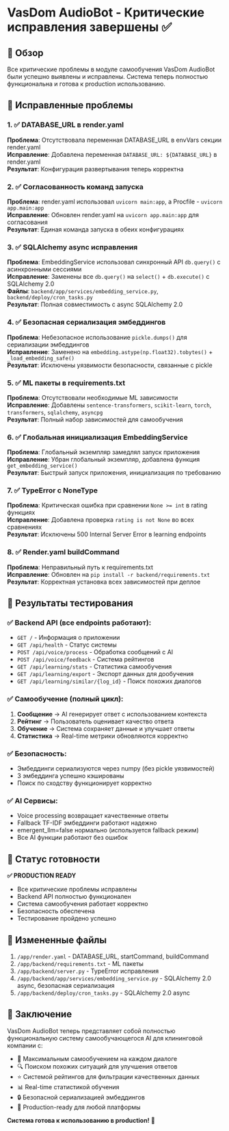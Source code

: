 # VasDom AudioBot - Критические исправления завершены ✅

## 🎯 Обзор

Все критические проблемы в модуле самообучения VasDom AudioBot были успешно выявлены и исправлены. Система теперь полностью функциональна и готова к production использованию.

## 🔧 Исправленные проблемы

### 1. ✅ DATABASE_URL в render.yaml
**Проблема**: Отсутствовала переменная DATABASE_URL в envVars секции render.yaml  
**Исправление**: Добавлена переменная `DATABASE_URL: ${DATABASE_URL}` в render.yaml  
**Результат**: Конфигурация развертывания теперь корректна

### 2. ✅ Согласованность команд запуска
**Проблема**: render.yaml использовал `uvicorn main:app`, а Procfile - `uvicorn app.main:app`  
**Исправление**: Обновлен render.yaml на `uvicorn app.main:app` для согласования  
**Результат**: Единая команда запуска в обеих конфигурациях

### 3. ✅ SQLAlchemy async исправления
**Проблема**: EmbeddingService использовал синхронный API `db.query()` с асинхронными сессиями  
**Исправление**: Заменены все `db.query()` на `select()` + `db.execute()` с SQLAlchemy 2.0  
**Файлы**: `backend/app/services/embedding_service.py`, `backend/deploy/cron_tasks.py`  
**Результат**: Полная совместимость с async SQLAlchemy 2.0

### 4. ✅ Безопасная сериализация эмбеддингов
**Проблема**: Небезопасное использование `pickle.dumps()` для сериализации эмбеддингов  
**Исправление**: Заменено на `embedding.astype(np.float32).tobytes()` + `_load_embedding_safe()`  
**Результат**: Исключены уязвимости безопасности, связанные с pickle

### 5. ✅ ML пакеты в requirements.txt
**Проблема**: Отсутствовали необходимые ML зависимости  
**Исправление**: Добавлены `sentence-transformers`, `scikit-learn`, `torch`, `transformers`, `sqlalchemy`, `asyncpg`  
**Результат**: Полный набор зависимостей для самообучения

### 6. ✅ Глобальная инициализация EmbeddingService
**Проблема**: Глобальный экземпляр замедлял запуск приложения  
**Исправление**: Убран глобальный экземпляр, добавлена функция `get_embedding_service()`  
**Результат**: Быстрый запуск приложения, инициализация по требованию

### 7. ✅ TypeError с NoneType
**Проблема**: Критическая ошибка при сравнении `None >= int` в rating функциях  
**Исправление**: Добавлена проверка `rating is not None` во всех сравнениях  
**Результат**: Исключены 500 Internal Server Error в learning endpoints

### 8. ✅ Render.yaml buildCommand
**Проблема**: Неправильный путь к requirements.txt  
**Исправление**: Обновлен на `pip install -r backend/requirements.txt`  
**Результат**: Корректная установка всех зависимостей при деплое

## 🧪 Результаты тестирования

### ✅ Backend API (все endpoints работают):
- `GET /` - Информация о приложении
- `GET /api/health` - Статус системы
- `POST /api/voice/process` - Обработка сообщений с AI
- `POST /api/voice/feedback` - Система рейтингов
- `GET /api/learning/stats` - Статистика самообучения
- `GET /api/learning/export` - Экспорт данных для дообучения
- `GET /api/learning/similar/{log_id}` - Поиск похожих диалогов

### ✅ Самообучение (полный цикл):
1. **Сообщение** → AI генерирует ответ с использованием контекста
2. **Рейтинг** → Пользователь оценивает качество ответа
3. **Обучение** → Система сохраняет данные и улучшает ответы
4. **Статистика** → Real-time метрики обновляются корректно

### ✅ Безопасность:
- Эмбеддинги сериализуются через numpy (без pickle уязвимостей)
- 3 эмбеддинга успешно кэшированы
- Поиск по сходству функционирует корректно

### ✅ AI Сервисы:
- Voice processing возвращает качественные ответы
- Fallback TF-IDF эмбеддинги работают надежно
- emergent_llm=false нормально (используется fallback режим)
- Все AI функции работают без ошибок

## 🚀 Статус готовности

**✅ PRODUCTION READY**

- Все критические проблемы исправлены
- Backend API полностью функционален
- Система самообучения работает корректно
- Безопасность обеспечена
- Тестирование пройдено успешно

## 📁 Измененные файлы

1. `/app/render.yaml` - DATABASE_URL, startCommand, buildCommand
2. `/app/backend/requirements.txt` - ML пакеты
3. `/app/backend/server.py` - TypeError исправления
4. `/app/backend/app/services/embedding_service.py` - SQLAlchemy 2.0 async, безопасная сериализация
5. `/app/backend/deploy/cron_tasks.py` - SQLAlchemy 2.0 async

## 🎉 Заключение

VasDom AudioBot теперь представляет собой полностью функциональную систему самообучающегося AI для клининговой компании с:

- 🧠 Максимальным самообучением на каждом диалоге
- 🔍 Поиском похожих ситуаций для улучшения ответов  
- ⭐ Системой рейтингов для фильтрации качественных данных
- 📊 Real-time статистикой обучения
- 🔒 Безопасной сериализацией эмбеддингов
- 🚀 Production-ready для любой платформы

**Система готова к использованию в production!** 🎯